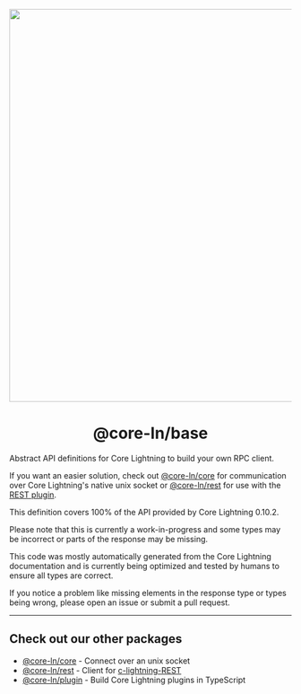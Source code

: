 <p align="center">
  <img width="700" src="https://github.com/runcitadel/core-ln.ts/raw/main/logo.png">
  <h1 align="center">@core-ln/base</h1>
</p>

Abstract API definitions for Core Lightning to build your own RPC client.

If you want an easier solution, check out [@core-ln/core](https://npmjs.com/package/@core-ln/core) for communication over Core Lightning's native unix socket
or [@core-ln/rest](https://npmjs.com/package/@core-ln/rest) for use with the [REST plugin](https://github.com/Ride-the-Lightning/c-lightning-REST).

This definition covers 100% of the API provided by Core Lightning 0.10.2.

Please note that this is currently a work-in-progress and some types may be incorrect or parts of the response may be missing.

This code was mostly automatically generated from the Core Lightning documentation and is currently being optimized and tested by humans to ensure all types are correct.

If you notice a problem like missing elements in the response type or types being wrong, please open an issue or submit a pull request.

---

## Check out our other packages

- [@core-ln/core](https://npmjs.com/package/@core-ln/core) - Connect over an unix socket
- [@core-ln/rest](https://npmjs.com/package/@core-ln/rest) - Client for [c-lightning-REST](https://github.com/Ride-The-Lightning/c-lightning-REST)
- [@core-ln/plugin](https://npmjs.com/package/@core-ln/plugin) - Build Core Lightning plugins in TypeScript
